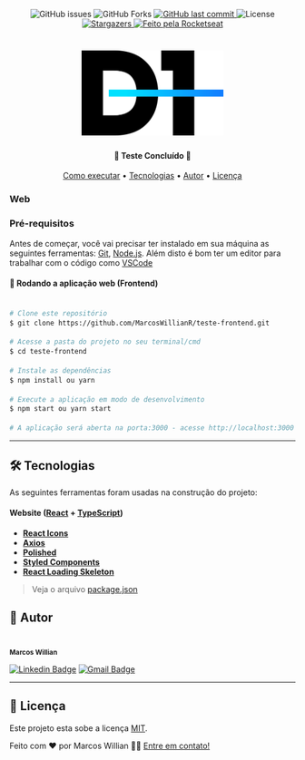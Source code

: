 
<p align="center">
  <img alt="GitHub issues" src="https://img.shields.io/github/issues/MarcosWillianR/teste-frontend">

  <img alt="GitHub Forks" src="https://img.shields.io/github/forks/MarcosWillianR/teste-frontend">

  <a href="https://github.com/MarcosWillianR/teste-frontend/commits/master">
    <img alt="GitHub last commit" src="https://img.shields.io/github/last-commit/MarcosWillianr/teste-frontend">
  </a>

  <img alt="License" src="https://img.shields.io/badge/license-MIT-117EFF">

  <a href="https://github.com/MarcosWillianR/teste-frontend/stargazers">
    <img alt="Stargazers" src="https://img.shields.io/github/stars/MarcosWillianR/teste-frontend">
  </a>

  <a href="https://github.com/MarcosWillianR">
    <img alt="Feito pela Rocketseat" src="http://img.shields.io/badge/feito%20por-Marcos%20Willian-%117EFF">
  </a>
</p>

<h1 align="center">
    <img alt="D1 - Better Journeys" title="#D1" src="src/assets/images/logotipo.png" width="250" height="150" />
</h1>

<h4 align="center">
	🚧  Teste Concluído 🚧
</h4>

<p align="center">
 <a href="#-como-executar-o-projeto">Como executar</a> •
 <a href="#-tecnologias">Tecnologias</a> •
 <a href="#-autor">Autor</a> •
 <a href="#user-content--licença">Licença</a>
</p>

### Web

<!-- <p align="center" style="display: flex; align-items: flex-start; justify-content: center;">
  <img alt="NextLevelWeek" title="#NextLevelWeek" src="./assets/web.svg" width="400px">

  <img alt="NextLevelWeek" title="#NextLevelWeek" src="./assets/sucesso-web.svg" width="400px">
</p> -->

### Pré-requisitos

Antes de começar, você vai precisar ter instalado em sua máquina as seguintes ferramentas:
[Git](https://git-scm.com), [Node.js](https://nodejs.org/en/).
Além disto é bom ter um editor para trabalhar com o código como [VSCode](https://code.visualstudio.com/)


#### 🧭 Rodando a aplicação web (Frontend)

```bash

# Clone este repositório
$ git clone https://github.com/MarcosWillianR/teste-frontend.git

# Acesse a pasta do projeto no seu terminal/cmd
$ cd teste-frontend

# Instale as dependências
$ npm install ou yarn

# Execute a aplicação em modo de desenvolvimento
$ npm start ou yarn start

# A aplicação será aberta na porta:3000 - acesse http://localhost:3000

```

---

## 🛠 Tecnologias

As seguintes ferramentas foram usadas na construção do projeto:

#### **Website**  ([React](https://reactjs.org/)  +  [TypeScript](https://www.typescriptlang.org/))

-   **[React Icons](https://react-icons.github.io/react-icons/)**
-   **[Axios](https://github.com/axios/axios)**
-   **[Polished](https://github.com/styled-components/polished)**
-   **[Styled Components](https://github.com/styled-components/styled-components)**
-   **[React Loading Skeleton](https://github.com/dvtng/react-loading-skeleton#readme)**

> Veja o arquivo  [package.json](https://github.com/MarcosWillianR/teste-frontend/blob/master/package.json)

## 🦸 Autor

 <img style="border-radius: 50%;" src="https://github.com/MarcosWillianR.png" width="50px;" alt=""/>
 <br />
 <sub><b>Marcos Willian</b></sub></a>
 <br />

[![Linkedin Badge](https://img.shields.io/badge/-Marcos%20Willian-blue?style=flat-square&logo=Linkedin&logoColor=white&link=https://www.linkedin.com/in/marcos-willian-977311188/)](https://www.linkedin.com/in/marcos-willian-977311188/)
[![Gmail Badge](https://img.shields.io/badge/-markusuuuu@gmail.com-c14438?style=flat-square&logo=Gmail&logoColor=white&link=mailto:markusuuuu@gmail.com)](markusuuuu@gmail.com)

---

## 📝 Licença

Este projeto esta sobe a licença [MIT](./LICENSE).

Feito com ❤️ por Marcos Willian 👋🏽 [Entre em contato!](https://www.linkedin.com/in/marcos-willian-977311188/)
